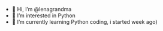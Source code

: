 - 👋 Hi, I’m @lenagrandma
- 👀 I’m interested in Python
- 🌱 I’m currently learning Python coding, i started week ago)

<!---
lenagrandma/lenagrandma is a ✨ special ✨ repository because its `README.md` (this file) appears on your GitHub profile.
You can click the Preview link to take a look at your changes.
--->
